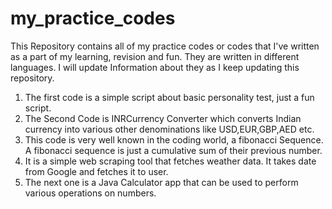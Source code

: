 # my_practice_codes
This Repository contains all of my practice codes or codes that I've written as a part of my learning, revision and fun. They are written in different languages. I will update Information about they as I keep updating this repository. 
1. The first code is a simple script about basic personality test, just a fun script.
2. The Second Code is INRCurrency Converter which converts Indian currency into various other denominations like USD,EUR,GBP,AED etc.
3. This code is very well known in the coding world, a fibonacci Sequence. A fibonacci sequence is just a cumulative sum of their previous number.
4. It is a simple web scraping tool that fetches weather data. It takes date from Google and fetches it to user.
5. The next one is a Java Calculator app that can be used to perform various operations on numbers.
